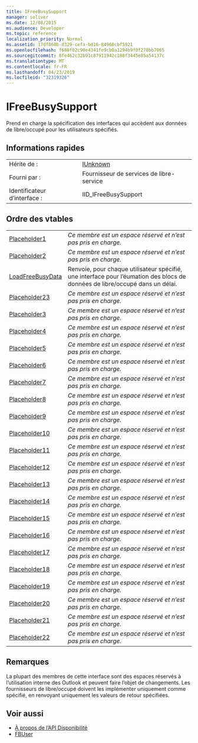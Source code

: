```yaml
---
title: IFreeBusySupport
manager: soliver
ms.date: 12/08/2015
ms.audience: Developer
ms.topic: reference
localization_priority: Normal
ms.assetid: 17df868b-d329-cefa-bd16-84960cbf5921
ms.openlocfilehash: f688f02c90e4341fe9cb0a1294b9f0f278bb7065
ms.sourcegitcommit: 8fe462c32b91c87911942c188f3445e85a54137c
ms.translationtype: MT
ms.contentlocale: fr-FR
ms.lasthandoff: 04/23/2019
ms.locfileid: "32319326"
---
```

# <a name="ifreebusysupport"></a>IFreeBusySupport

Prend en charge la spécification des interfaces qui accèdent aux données de libre/occupé pour les utilisateurs spécifiés. 
  
## <a name="quick-info"></a>Informations rapides

|||
|:-----|:-----|
|Hérite de :  <br/> |[IUnknown](https://msdn.microsoft.com/library/33f1d79a-33fc-4ce5-a372-e08bda378332%28Office.15%29.aspx) <br/> |
|Fourni par :  <br/> |Fournisseur de services de libre-service  <br/> |
|Identificateur d’interface :  <br/> |IID_IFreeBusySupport  <br/> |
   
## <a name="vtable-order"></a>Ordre des vtables

|||
|:-----|:-----|
|[Placeholder1](ifreebusysupport-placeholder1.md) <br/> | *Ce membre est un espace réservé et n’est pas pris en charge.*  <br/> |
|[Placeholder2](ifreebusysupport-placeholder2.md) <br/> | *Ce membre est un espace réservé et n’est pas pris en charge.*  <br/> |
|[LoadFreeBusyData](ifreebusysupport-loadfreebusydata.md) <br/> |Renvoie, pour chaque utilisateur spécifié, une interface pour l’éumation des blocs de données de libre/occupé dans un délai.  <br/> |
|[Placeholder23](ifreebusysupport-placeholder23.md) <br/> | *Ce membre est un espace réservé et n’est pas pris en charge.*  <br/> |
|[Placeholder3](ifreebusysupport-placeholder3.md) <br/> | *Ce membre est un espace réservé et n’est pas pris en charge.*  <br/> |
|[Placeholder4](ifreebusysupport-placeholder4.md) <br/> | *Ce membre est un espace réservé et n’est pas pris en charge.*  <br/> |
|[Placeholder5](ifreebusysupport-placeholder5.md) <br/> | *Ce membre est un espace réservé et n’est pas pris en charge.*  <br/> |
|[Placeholder6](ifreebusysupport-placeholder6.md) <br/> | *Ce membre est un espace réservé et n’est pas pris en charge.*  <br/> |
|[Placeholder7](ifreebusysupport-placeholder7.md) <br/> | *Ce membre est un espace réservé et n’est pas pris en charge.*  <br/> |
|[Placeholder8](ifreebusysupport-placeholder8.md) <br/> | *Ce membre est un espace réservé et n’est pas pris en charge.*  <br/> |
|[Placeholder9](ifreebusysupport-placeholder9.md) <br/> | *Ce membre est un espace réservé et n’est pas pris en charge.*  <br/> |
|[Placeholder10](ifreebusysupport-placeholder10.md) <br/> | *Ce membre est un espace réservé et n’est pas pris en charge.*  <br/> |
|[Placeholder11](ifreebusysupport-placeholder11.md) <br/> | *Ce membre est un espace réservé et n’est pas pris en charge.*  <br/> |
|[Placeholder12](ifreebusysupport-placeholder12.md) <br/> | *Ce membre est un espace réservé et n’est pas pris en charge.*  <br/> |
|[Placeholder13](ifreebusysupport-placeholder13.md) <br/> | *Ce membre est un espace réservé et n’est pas pris en charge.*  <br/> |
|[Placeholder14](ifreebusysupport-placeholder14.md) <br/> | *Ce membre est un espace réservé et n’est pas pris en charge.*  <br/> |
|[Placeholder15](ifreebusysupport-placeholder15.md) <br/> | *Ce membre est un espace réservé et n’est pas pris en charge.*  <br/> |
|[Placeholder16](ifreebusysupport-placeholder16.md) <br/> | *Ce membre est un espace réservé et n’est pas pris en charge.*  <br/> |
|[Placeholder17](ifreebusysupport-placeholder17.md) <br/> | *Ce membre est un espace réservé et n’est pas pris en charge.*  <br/> |
|[Placeholder18](ifreebusysupport-placeholder18.md) <br/> | *Ce membre est un espace réservé et n’est pas pris en charge.*  <br/> |
|[Placeholder19](ifreebusysupport-placeholder19.md) <br/> | *Ce membre est un espace réservé et n’est pas pris en charge.*  <br/> |
|[Placeholder20](ifreebusysupport-placeholder20.md) <br/> | *Ce membre est un espace réservé et n’est pas pris en charge.*  <br/> |
|[Placeholder21](ifreebusysupport-placeholder21.md) <br/> | *Ce membre est un espace réservé et n’est pas pris en charge.*  <br/> |
|[Placeholder22](ifreebusysupport-placeholder22.md) <br/> | *Ce membre est un espace réservé et n’est pas pris en charge.*  <br/> |
   
## <a name="remarks"></a>Remarques

La plupart des membres de cette interface sont des espaces réservés à l’utilisation interne des Outlook et peuvent faire l’objet de changements. Les fournisseurs de libre/occupé doivent les implémenter uniquement comme spécifié, en renvoyant uniquement les valeurs de retour spécifiées.
  
## <a name="see-also"></a>Voir aussi

- [À propos de l’API Disponibilité](about-the-free-busy-api.md)
- [FBUser](fbuser.md)

